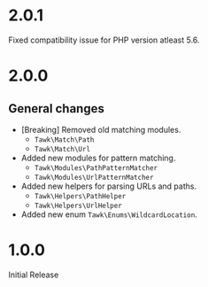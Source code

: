 # 2.0.1

Fixed compatibility issue for PHP version atleast 5.6.

# 2.0.0

## General changes

- [Breaking] Removed old matching modules.
	- `Tawk\Match\Path`
	- `Tawk\Match\Url`
- Added new modules for pattern matching.
	- `Tawk\Modules\PathPatternMatcher`
	- `Tawk\Modules\UrlPatternMatcher`
- Added new helpers for parsing URLs and paths.
	- `Tawk\Helpers\PathHelper`
	- `Tawk\Helpers\UrlHelper`
- Added new enum `Tawk\Enums\WildcardLocation`.

# 1.0.0

Initial Release
